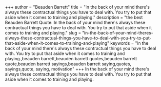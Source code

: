 +++
author = "Beauden Barrett"
title = "In the back of your mind there's always these contractual things you have to deal with. You try to put that aside when it comes to training and playing."
description = "the best Beauden Barrett Quote: In the back of your mind there's always these contractual things you have to deal with. You try to put that aside when it comes to training and playing."
slug = "in-the-back-of-your-mind-theres-always-these-contractual-things-you-have-to-deal-with-you-try-to-put-that-aside-when-it-comes-to-training-and-playing"
keywords = "In the back of your mind there's always these contractual things you have to deal with. You try to put that aside when it comes to training and playing.,beauden barrett,beauden barrett quotes,beauden barrett quote,beauden barrett sayings,beauden barrett saying,quotes, sayings,quote, saying, motivation"
+++
In the back of your mind there's always these contractual things you have to deal with. You try to put that aside when it comes to training and playing.
